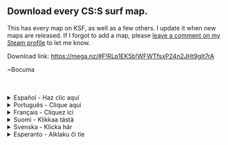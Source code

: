 ## Download every CS:S surf map.

This has every map on KSF, as well as a few others. I update it when new maps are released. If I forgot to add a map, please [leave a comment on my Steam profile](http://steamcommunity.com/profiles/76561198059389558) to let me know.

Download link: https://mega.nz/#F!RLp1EK5b!WFWTfsxP24n2JHt9glt7rA

~Bocuma

</br>
</br>
<details>
  <summary>Español - Haz clic aquí</summary>
  Esto tiene todos los mapas de KSF, así como algunos otros. Lo actualizo cuando se lanzan nuevos mapas. Si olvidé añadir un mapa, por favor <a href="http://steamcommunity.com/profiles/76561198059389558">escribe un comentario en mi perfil de Steam</a> para informarme.</br>
  </br>
  Enlace de descarga - https://mega.nz/#F!RLp1EK5b!WFWTfsxP24n2JHt9glt7rA</br>
</details>
<details>
<summary>Português - Clique aqui</summary>
Isto tem todos os mapas do KSF assim como alguns outros. Eu atualizo quando novos mapas são lançados. Se esqueci de adicionar um mapa, por favor <a href="http://steamcommunity.com/profiles/76561198059389558">escreva um comentário no meu perfil do Steam</a> para me informar.</br>
</br>
Baixar - https://mega.nz/#F!RLp1EK5b!WFWTfsxP24n2JHt9glt7rA</br>
</details>
<details>
  <summary>Français - Cliquez ici</summary>
  Ceci a toutes les maps de KSF, ainsi que autres. Je le mets à jour lorsque nouvelles maps sont publiées. Si j'ai oublié         d'ajouter un map, veuillez <a href="http://steamcommunity.com/profiles/76561198059389558">écrivez un commentaire sur mon profil Steam</a> pour m'informer.</br>
</br>
Lien de téléchargement - https://mega.nz/#F!RLp1EK5b!WFWTfsxP24n2JHt9glt7rA</br>
</details>
<details>
  <summary>Suomi - Klikkaa tästä</summary>
  Tässä on jokainen mappi KSF:ällä, ja pari muutakin. Päivitän tätä ainakuin uusi mappi on julkaistu. Jos unohdan lisätä jonkin mapin, ilmoita <a href="http://steamcommunity.com/profiles/76561198059389558">siitä steam profiilini kommenteissa.</a></br>
  </br>
  Lataa linkistä - https://mega.nz/#F!RLp1EK5b!WFWTfsxP24n2JHt9glt7rA</br>
  </details>
<details>
  <summary>Svenska - Klicka här</summary>
  Detta har varje map i KSF, och flera andra. Jag uppdaterar den när nya maps släpps. Om jag glömde att lägga till en map, <a href="http://steamcommunity.com/profiles/76561198059389558">skriv en kommentar på min Steam profil</a> för att informera mig.</br>
  </br>
  Ladda ner här - https://mega.nz/#F!RLp1EK5b!WFWTfsxP24n2JHt9glt7rA</br>
  </details>
<details>
  <summary>Esperanto - Alklaku ĉi tie</summary>
  Ĉi tio havas ĉiun mapon pri KSF, kaj pluraj aliaj mapoj. Mi ĝisdatigas ĝin kiam novoj mapoj estas publikigitaj. Se mi forgesis aldoni mapon, bonvolu <a href="http://steamcommunity.com/profiles/76561198059389558">skribi komenton pri mia Steam profilo</a> por informi min.</br>
  </br>
  Elŝutoligilo - https://mega.nz/#F!RLp1EK5b!WFWTfsxP24n2JHt9glt7rA</br>
  </details>
